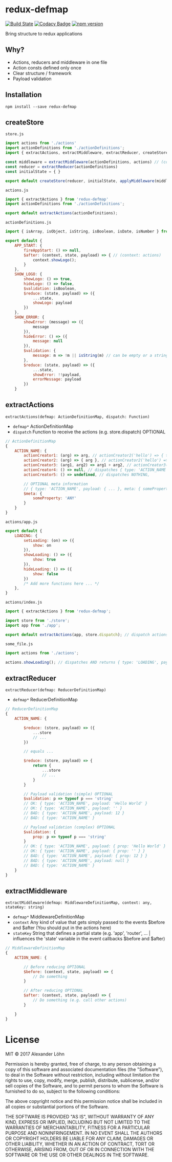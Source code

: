 # redux-defmap

[![Build State](https://travis-ci.org/loehx/redux-defmap.svg?branch=master)](https://travis-ci.org/loehx/redux-defmap) [![Codacy Badge](https://api.codacy.com/project/badge/Grade/e852550356cc4f6aa542bc72895a19f3)](https://www.codacy.com/app/alexander.loehn/redux-defmap?utm_source=github.com&amp;utm_medium=referral&amp;utm_content=loehx/redux-defmap&amp;utm_campaign=Badge_Grade) [![npm version](https://badge.fury.io/js/redux-defmap.svg)](https://badge.fury.io/js/redux-defmap)

Bring structure to redux applications

## Why?

* Actions, reducers and middleware in one file
* Action consts defined only once
* Clear structure / framework
* Payload validation

## Installation

```
npm install --save redux-defmap
```

## createStore

`store.js`
```js
import actions from './actions'
import actionDefinitions from './actionDefinitions';
import { extractActions, extractMiddleware, extractReducer, createStore, applyMiddleware } from 'redux-defmap'

const middleware = extractMiddleware(actionDefinitions, actions) // (context: actions)
const reducer = extractReducer(actionDefinitions)
const initialState = { }

export default createStore(reducer, initialState, applyMiddleware(middleware), actions);
```

`actions.js`
```js
import { extractActions } from 'redux-defmap'
import actionDefinitions from './actionDefinitions';

export default extractActions(actionDefinitions);
```

`actionDefinitions.js`
```js
import { isArray, isObject, isString, isBoolean, isDate, isNumber } from 'lodash';

export default {
    APP_START: {
        fireAppStart: () => null,
        $after: (context, state, payload) => { // (context: actions)
            context.showLogo();
        }
    },
    SHOW_LOGO: {
        showLogo: () => true,
        hideLogo: () => false,
        $validation: isBoolean,
        $reduce: (state, payload) => ({
            ...state,
            showLogo: payload
        })
    },
    SHOW_ERROR: {
        showError: (message) => ({
            message
        }),
        hideError: () => ({
            message: null
        }),
        $validation: {
            message: m => !m || isString(m) // can be empty or a string
        },
        $reduce: (state, payload) => ({
            ...state,
            showError: !!payload,
            errorMessage: payload
        })
    }
```

## extractActions

`extractActions(defmap: ActionDefinitionMap, dispatch: Function)`

* `defmap*` ActionDefinitionMap
* `dispatch` Function to receive the actions (e.g. store.dispatch) OPTIONAL

```js
// ActionDefinitionMap
{
    ACTION_NAME: {
        actionCreator1: (arg) => arg, // actionCreator2('hello') => { type: 'ACTION_NAME', payload: 'hello' },
        actionCreator2: (arg) => { arg }, // actionCreator2('hello') => { type: 'ACTION_NAME', payload: { arg: 'hello' } },
        actionCreator3: (arg1, arg2) => arg1 + arg2, // actionCreator3(1, 1) => { type: 'ACTION_NAME', payload: 2 },
        actionCreator4: () => null, // dispatches { type: 'ACTION_NAME' },
        actionCreator5: () => undefined, // dispatches NOTHING,

        // OPTIONAL meta information
        // { type: 'ACTION_NAME', payload: { ... }, meta: { someProperty: 'ANY' } },
        $meta: {
            someProperty: 'ANY'
        }
    }
}
```

`actions/app.js`

```js
export default {
    LOADING: {
        setLoading: (on) => ({
            show: on
        }),
        showLoading: () => ({
            show: true
        }),
        hideLoading: () => ({
            show: false
        })
        /* Add more functions here ... */
    },
}
```

`actions/index.js`

```js
import { extractActions } from 'redux-defmap';

import store from './store';
import app from './app';

export default extractActions(app, store.dispatch); // dispatch actions to store OPTIONAL
```

`some_file.js`
```js
import actions from './actions';

actions.showLoading(); // dispatches AND returns { type: 'LOADING', payload: { show: true } }
```

## extractReducer

`extractReducer(defmap: ReducerDefinitionMap)`

* `defmap*` ReducerDefinitionMap

```js
// ReducerDefinitionMap
{
    ACTION_NAME: {

        $reduce: (store, payload) => ({
            ...store
            // ...
        })

        // equals ...

        $reduce: (store, payload) => {
            return {
                ...store
                // ...
            }
        }

        // Payload validation (simple) OPTIONAL
        $validation: p => typeof p === 'string'
        // OK: { type: 'ACTION_NAME', payload: 'Hello World' }
        // OK: { type: 'ACTION_NAME', payload: '' }
        // BAD: { type: 'ACTION_NAME', payload: 12 }
        // BAD: { type: 'ACTION_NAME' }

        // Payload validation (complex) OPTIONAL
        $validation: {
            prop: p => typeof p === 'string'
        }
        // OK: { type: 'ACTION_NAME', payload: { prop: 'Hello World' } }
        // OK: { type: 'ACTION_NAME', payload: { prop: '' } }
        // BAD: { type: 'ACTION_NAME', payload: { prop: 12 } }
        // BAD: { type: 'ACTION_NAME', payload: null }
        // BAD: { type: 'ACTION_NAME' }
    }
}
```


## extractMiddleware

`extractMiddleware(defmap: MiddlewareDefinitionMap, context: any, stateKey: string)`

* `defmap*` MiddlewareDefinitionMap
* `context` Any kind of value that gets simply passed to the events $before and $after (You should put in the actions here)
* `stateKey` String that defines a partial state (e.g. 'app', 'router', ... | influences the 'state' variable in the event callbacks $before and $after)

```js
// MiddlewareDefinitionMap
{
    ACTION_NAME: {

        // Before reducing OPTIONAL
        $before: (context, state, payload) => {
            // Do something
        }

        // After reducing OPTIONAL
        $after: (context, state, payload) => {
            // Do something (e.g. call other actions)
        }

    }
}
```

# License

MIT © 2017 Alexander Löhn

Permission is hereby granted, free of charge, to any person obtaining a copy of this software and associated documentation files (the "Software"), to deal in the Software without restriction, including without limitation the rights to use, copy, modify, merge, publish, distribute, sublicense, and/or sell copies of the Software, and to permit persons to whom the Software is furnished to do so, subject to the following conditions:

The above copyright notice and this permission notice shall be included in all copies or substantial portions of the Software.

THE SOFTWARE IS PROVIDED "AS IS", WITHOUT WARRANTY OF ANY KIND, EXPRESS OR IMPLIED, INCLUDING BUT NOT LIMITED TO THE WARRANTIES OF MERCHANTABILITY, FITNESS FOR A PARTICULAR PURPOSE AND NONINFRINGEMENT. IN NO EVENT SHALL THE AUTHORS OR COPYRIGHT HOLDERS BE LIABLE FOR ANY CLAIM, DAMAGES OR OTHER LIABILITY, WHETHER IN AN ACTION OF CONTRACT, TORT OR OTHERWISE, ARISING FROM, OUT OF OR IN CONNECTION WITH THE SOFTWARE OR THE USE OR OTHER DEALINGS IN THE SOFTWARE.
